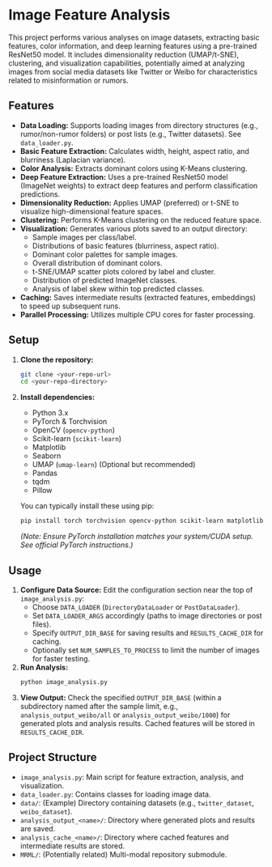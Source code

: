 # Image Feature Analysis

This project performs various analyses on image datasets, extracting basic features, color information, and deep learning features using a pre-trained ResNet50 model. It includes dimensionality reduction (UMAP/t-SNE), clustering, and visualization capabilities, potentially aimed at analyzing images from social media datasets like Twitter or Weibo for characteristics related to misinformation or rumors.

## Features

*   **Data Loading:** Supports loading images from directory structures (e.g., rumor/non-rumor folders) or post lists (e.g., Twitter datasets). See `data_loader.py`.
*   **Basic Feature Extraction:** Calculates width, height, aspect ratio, and blurriness (Laplacian variance).
*   **Color Analysis:** Extracts dominant colors using K-Means clustering.
*   **Deep Feature Extraction:** Uses a pre-trained ResNet50 model (ImageNet weights) to extract deep features and perform classification predictions.
*   **Dimensionality Reduction:** Applies UMAP (preferred) or t-SNE to visualize high-dimensional feature spaces.
*   **Clustering:** Performs K-Means clustering on the reduced feature space.
*   **Visualization:** Generates various plots saved to an output directory:
    *   Sample images per class/label.
    *   Distributions of basic features (blurriness, aspect ratio).
    *   Dominant color palettes for sample images.
    *   Overall distribution of dominant colors.
    *   t-SNE/UMAP scatter plots colored by label and cluster.
    *   Distribution of predicted ImageNet classes.
    *   Analysis of label skew within top predicted classes.
*   **Caching:** Saves intermediate results (extracted features, embeddings) to speed up subsequent runs.
*   **Parallel Processing:** Utilizes multiple CPU cores for faster processing.

## Setup

1.  **Clone the repository:**
    ```bash
    git clone <your-repo-url>
    cd <your-repo-directory>
    ```
2.  **Install dependencies:**
    *   Python 3.x
    *   PyTorch & Torchvision
    *   OpenCV (`opencv-python`)
    *   Scikit-learn (`scikit-learn`)
    *   Matplotlib
    *   Seaborn
    *   UMAP (`umap-learn`) (Optional but recommended)
    *   Pandas
    *   tqdm
    *   Pillow

    You can typically install these using pip:
    ```bash
    pip install torch torchvision opencv-python scikit-learn matplotlib seaborn umap-learn pandas tqdm Pillow
    ```
    *(Note: Ensure PyTorch installation matches your system/CUDA setup. See official PyTorch instructions.)*

## Usage

1.  **Configure Data Source:** Edit the configuration section near the top of `image_analysis.py`:
    *   Choose `DATA_LOADER` (`DirectoryDataLoader` or `PostDataLoader`).
    *   Set `DATA_LOADER_ARGS` accordingly (paths to image directories or post files).
    *   Specify `OUTPUT_DIR_BASE` for saving results and `RESULTS_CACHE_DIR` for caching.
    *   Optionally set `NUM_SAMPLES_TO_PROCESS` to limit the number of images for faster testing.
2.  **Run Analysis:**
    ```bash
    python image_analysis.py
    ```
3.  **View Output:** Check the specified `OUTPUT_DIR_BASE` (within a subdirectory named after the sample limit, e.g., `analysis_output_weibo/all` or `analysis_output_weibo/1000`) for generated plots and analysis results. Cached features will be stored in `RESULTS_CACHE_DIR`.

## Project Structure

*   `image_analysis.py`: Main script for feature extraction, analysis, and visualization.
*   `data_loader.py`: Contains classes for loading image data.
*   `data/`: (Example) Directory containing datasets (e.g., `twitter_dataset`, `weibo_dataset`).
*   `analysis_output_<name>/`: Directory where generated plots and results are saved.
*   `analysis_cache_<name>/`: Directory where cached features and intermediate results are stored.
*   `MRML/`: (Potentially related) Multi-modal repository submodule. 